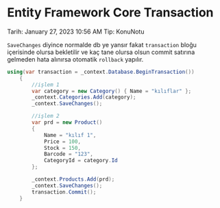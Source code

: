 # Entity Framework Core Transaction

Tarih: January 27, 2023 10:56 AM
Tip: KonuNotu

`SaveChanges` diyince normalde db ye yansır fakat `transaction` bloğu içerisinde olursa bekletilir ve kaç tane olursa olsun commit satırına gelmeden hata alınırsa otomatik `rollback` yapılır. 

```csharp
using(var transaction = _context.Database.BeginTransaction())
    {
        //işlem 1
        var category = new Category() { Name = "kılıflar" };
        _context.Categories.Add(category);
        _context.SaveChanges();

        //işlem 2
        var prd = new Product()
        {
            Name = "kılıf 1",
            Price = 100,
            Stock = 150,
            Barcode = "123",
            CategoryId = category.Id
        };

        _context.Products.Add(prd);
        _context.SaveChanges();
        transaction.Commit();   
    }
```